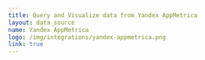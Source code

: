 ```yaml
---
title: Query and Visualize data from Yandex AppMetrica
layout: data_source
name: Yandex AppMetrica
logo: /img/integrations/yandex-appmetrica.png
link: true
---
```

